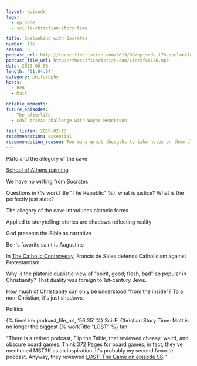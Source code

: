 ```yaml
---
layout: episode
tags:
  - episode
  - sci-fi-christian-story-time

title: Spelunking with Socrates
number: 176
season: 3
podcast_url: http://thescifichristian.com/2013/08/episode-176-spelunking-with-socrates/
podcast_file_url: http://thescifichristian.com/sfc/sfc0176.mp3
date: 2013-08-06
length: '01:04:54'
category: philosophy
hosts:
  - Ben
  - Matt

notable_moments:
future_episodes:
  - The afterlife
  - LOST trivia challenge with Wayne Henderson

last_listen: 2019-02-13
recommendation: essential
recommendation_reason: Too many great thougths to take notes on them all.
---
```

Plato and the allegory of the cave

[School of Athens painting](https://en.m.wikipedia.org/wiki/The_School_of_Athens#/media/File%3A%22The_School_of_Athens%22_by_Raffaello_Sanzio_da_Urbino.jpg)

We have no writing from Socrates

Questions in {% workTitle "The Republic" %}: what is justice? What is the perfectly just state?

The allegory of the cave introduces platonic forms 

Applied to storytelling: stories are shadows reflecting reality

God presents the Bible as narrative

Ben's favorite saint is Augustine

In [The Catholic Controversy](https://www.goodreads.com/book/show/770549.The_Catholic_Controversy), Francis de Sales defends Catholicism against Protestantism

Why is the platonic dualistic view of "spirit, good; flesh, bad" so popular in Christianity? That duality was foreign to 1st-century Jews.

How much of Christianity can only be understood "from the inside"? To a non-Christian, it's just shadows.

Politics 

{% timeLink podcast_file_url, '56:35' %} Sci-Fi Christian Story Time: Matt is no longer the biggest {% workTitle "LOST" %} fan

<q class="archivist">There is a retired podcast, Flip the Table, that reviewed cheesy, weird, and obscure board games. Think 372 Pages for board games; in fact, they've mentioned MST3K as an inspiration. It's probably my second favorite podcast. Anyway, they reviewed <a href="https://tableflipsyou.blogspot.com/2016/10/episode-98-lost.html">LOST: The Game on episode 98</a>.</q>